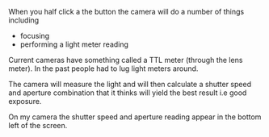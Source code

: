 When you half click a the button the camera will do a number of things including

- focusing
- performing a light meter reading

Current cameras have something called a TTL meter (through the lens meter). In the past people had to lug light meters around.

The camera will measure the light and will then calculate a shutter speed and aperture combination that it thinks will yield the best result i.e good exposure.

On my camera the shutter speed and aperture reading appear in the bottom left of the screen.